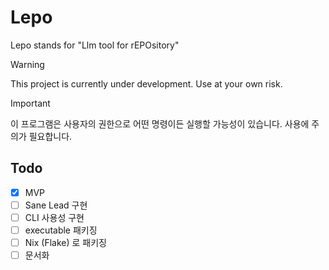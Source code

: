 # Lepo

Lepo stands for "Llm tool for rEPOsitory"

> [!WARNING]
> This project is currently under development. Use at your own risk.

> [!IMPORTANT]
> 이 프로그램은 사용자의 권한으로 어떤 명령이든 실행할 가능성이 있습니다. 사용에
> 주의가 필요합니다.

## Todo

- [x] MVP
- [ ] Sane Lead 구현
- [ ] CLI 사용성 구현
- [ ] executable 패키징
- [ ] Nix (Flake) 로 패키징
- [ ] 문서화
